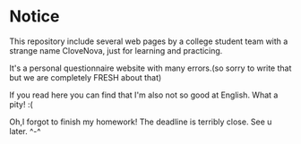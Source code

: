 <h1>Notice</h1>
<p>
This repository include several web pages by a college student team with a strange name CloveNova, just for learning and practicing.

It's a personal questionnaire website with many errors.(so sorry to write that but we are completely FRESH about that)

If you read here you can find that I'm also not so good at English. What a pity! :(

Oh,I forgot to finish my homework! The deadline is terribly close. See u later. ^-^
</p>